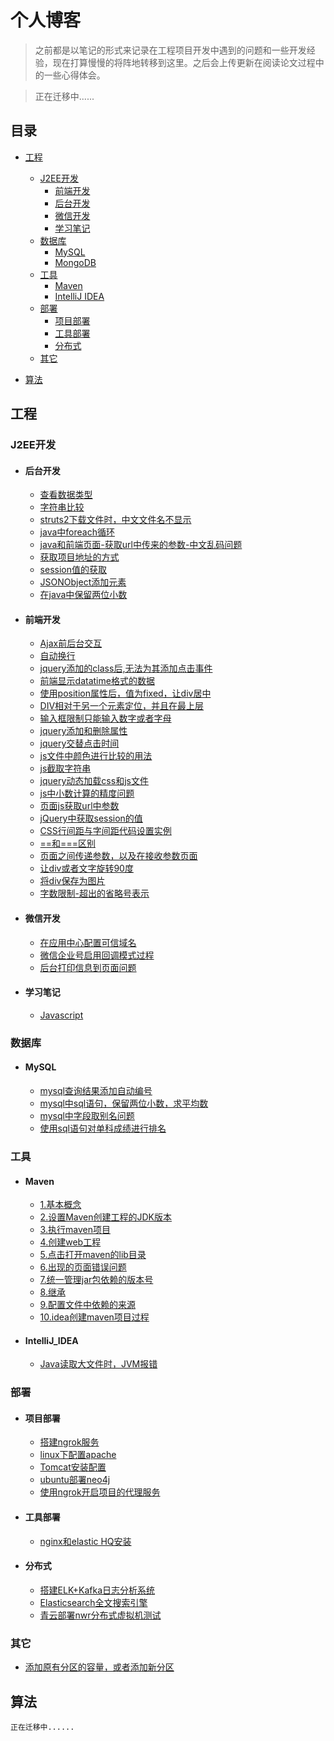 # 个人博客

> 之前都是以笔记的形式来记录在工程项目开发中遇到的问题和一些开发经验，现在打算慢慢的将阵地转移到这里。之后会上传更新在阅读论文过程中的一些心得体会。

> 正在迁移中......

## 目录
* [工程](#工程)
   * [J2EE开发](#J2EE开发)
      * [前端开发](#前端开发)
      * [后台开发](#后台开发)
      * [微信开发](#微信开发)
      * [学习笔记](#学习笔记)
   * [数据库](#数据库)
      * [MySQL](#MySQL)
      * [MongoDB](#MongoDB)
   * [工具](#工具)
      * [Maven](#Maven)
      * [IntelliJ IDEA](#IntelliJ_IDEA)
   * [部署](#部署)
      * [项目部署](#项目部署)
      * [工具部署](#工具部署)
      * [分布式](#分布式)
   * [其它](#其它)

* [算法](#算法)

## 工程
### J2EE开发
* #### 后台开发
   * [查看数据类型](https://github.com/yongbowin/blog/tree/master/J2EE/backend/check_datatype.md)
   * [字符串比较](https://github.com/yongbowin/blog/tree/master/J2EE/backend/compete_str.md)
   * [struts2下载文件时，中文文件名不显示](https://github.com/yongbowin/blog/tree/master/J2EE/backend/filename_no_show.md)
   * [java中foreach循环](https://github.com/yongbowin/blog/tree/master/J2EE/backend/foreach.md)
   * [java和前端页面-获取url中传来的参数-中文乱码问题](https://github.com/yongbowin/blog/tree/master/J2EE/backend/get_param_zh_error.md)
   * [获取项目地址的方式](https://github.com/yongbowin/blog/tree/master/J2EE/backend/get_project_addr.md)
   * [session值的获取](https://github.com/yongbowin/blog/tree/master/J2EE/backend/get_session.md)
   * [JSONObject添加元素](https://github.com/yongbowin/blog/tree/master/J2EE/backend/JSONObject_add_elem.md)
   * [在java中保留两位小数](https://github.com/yongbowin/blog/tree/master/J2EE/backend/save2float.md)
* #### 前端开发
   * [Ajax前后台交互](https://github.com/yongbowin/blog/tree/master/J2EE/frontend/ajax_interact.md)
   * [自动换行](https://github.com/yongbowin/blog/tree/master/J2EE/frontend/auto_wrap.md)
   * [jquery添加的class后,无法为其添加点击事件](https://github.com/yongbowin/blog/tree/master/J2EE/frontend/click_event.md)
   * [前端显示datatime格式的数据](https://github.com/yongbowin/blog/tree/master/J2EE/frontend/datetime_show.md)
   * [使用position属性后，值为fixed，让div居中](https://github.com/yongbowin/blog/tree/master/J2EE/frontend/div_center.md)
   * [DIV相对于另一个元素定位，并且在最上层](https://github.com/yongbowin/blog/tree/master/J2EE/frontend/div_up.md)
   * [输入框限制只能输入数字或者字母](https://github.com/yongbowin/blog/tree/master/J2EE/frontend/input_re.md)
   * [jquery添加和删除属性](https://github.com/yongbowin/blog/tree/master/J2EE/frontend/jq_add_del_property.md)
   * [jquery交替点击时间](https://github.com/yongbowin/blog/tree/master/J2EE/frontend/jq_time.md)
   * [js文件中颜色进行比较的用法](https://github.com/yongbowin/blog/tree/master/J2EE/frontend/js_color_compete.md)
   * [js截取字符串](https://github.com/yongbowin/blog/tree/master/J2EE/frontend/js_cut_str.md)
   * [jquery动态加载css和js文件](https://github.com/yongbowin/blog/tree/master/J2EE/frontend/js_dynamic_locd_js_css.md)
   * [js中小数计算的精度问题](https://github.com/yongbowin/blog/tree/master/J2EE/frontend/js_float_accu.md)
   * [页面js获取url中参数](https://github.com/yongbowin/blog/tree/master/J2EE/frontend/js_get_param.md)
   * [jQuery中获取session的值](https://github.com/yongbowin/blog/tree/master/J2EE/frontend/js_get_session.md)
   * [CSS行间距与字间距代码设置实例](https://github.com/yongbowin/blog/tree/master/J2EE/frontend/line_word_gap.md)
   * [==和===区别](https://github.com/yongbowin/blog/tree/master/J2EE/frontend/operator.md)
   * [页面之间传递参数，以及在接收参数页面](https://github.com/yongbowin/blog/tree/master/J2EE/frontend/pass_param_in_diff_pages.md)
   * [让div或者文字旋转90度](https://github.com/yongbowin/blog/tree/master/J2EE/frontend/rotate_work.md)
   * [将div保存为图片](https://github.com/yongbowin/blog/tree/master/J2EE/frontend/save_page_2_img.md)
   * [字数限制-超出的省略号表示](https://github.com/yongbowin/blog/tree/master/J2EE/frontend/word_ellipsis.md)
* #### 微信开发
   * [在应用中心配置可信域名](https://github.com/yongbowin/blog/tree/master/J2EE/weixin/app_center_domain.md)
   * [微信企业号启用回调模式过程](https://github.com/yongbowin/blog/tree/master/J2EE/weixin/open_callback.md)
   * [后台打印信息到页面问题](https://github.com/yongbowin/blog/tree/master/J2EE/weixin/print_2_front.md)
* #### 学习笔记
   * [Javascript](https://github.com/yongbowin/blog/tree/master/J2EE/notes/js_notes.md)

### 数据库
* #### MySQL
   * [mysql查询结果添加自动编号](https://github.com/yongbowin/blog/tree/master/database/mysql/add_num_for_result.md)
   * [mysql中sql语句，保留两位小数，求平均数](https://github.com/yongbowin/blog/tree/master/database/mysql/mean_save2float.md)
   * [mysql中字段取别名问题](https://github.com/yongbowin/blog/tree/master/database/mysql/property_alias.md)
   * [使用sql语句对单科成绩进行排名](https://github.com/yongbowin/blog/tree/master/database/mysql/single_score_rank.md)

### 工具
* #### Maven
   * [1.基本概念](https://github.com/yongbowin/blog/blob/master/tools/maven/basic_theory.md)
   * [2.设置Maven创建工程的JDK版本](https://github.com/yongbowin/blog/blob/master/tools/maven/manage_jar_v.md)
   * [3.执行maven项目](https://github.com/yongbowin/blog/blob/master/tools/maven/exec_mvn.md)
   * [4.创建web工程](https://github.com/yongbowin/blog/blob/master/tools/maven/create_web.md)
   * [5.点击打开maven的lib目录](https://github.com/yongbowin/blog/blob/master/tools/maven/open_lib.md)
   * [6.出现的页面错误问题](https://github.com/yongbowin/blog/blob/master/tools/maven/page_error.md)
   * [7.统一管理jar包依赖的版本号](https://github.com/yongbowin/blog/blob/master/tools/maven/set_jdk.md)
   * [8.继承](https://github.com/yongbowin/blog/blob/master/tools/maven/inherit.md)
   * [9.配置文件中依赖的来源](https://github.com/yongbowin/blog/blob/master/tools/maven/conf_deps.md)
   * [10.idea创建maven项目过程](https://github.com/yongbowin/blog/blob/master/tools/maven/create_problem.md)
* #### IntelliJ_IDEA
   * [Java读取大文件时，JVM报错](https://github.com/yongbowin/blog/blob/master/tools/idea/jvm_error.md)

### 部署
* #### 项目部署
   * [搭建ngrok服务](https://github.com/yongbowin/blog/blob/master/deploy/project_deploy/new_ngrok.md)
   * [linux下配置apache](https://github.com/yongbowin/blog/blob/master/deploy/project_deploy/apa_conf.md)
   * [Tomcat安装配置](https://github.com/yongbowin/blog/blob/master/deploy/project_deploy/tom_conf.md)
   * [ubuntu部署neo4j](https://github.com/yongbowin/blog/blob/master/deploy/project_deploy/neo_conf.md)
   * [使用ngrok开启项目的代理服务](https://github.com/yongbowin/blog/blob/master/deploy/project_deploy/open_agent.md)
* #### 工具部署
   * [nginx和elastic HQ安装](https://github.com/yongbowin/blog/blob/master/deploy/tools_deploy/nginx_hq.md)
* #### 分布式
   * [搭建ELK+Kafka日志分析系统](https://github.com/yongbowin/blog/blob/master/deploy/distribution/elk_kafka.md)
   * [Elasticsearch全文搜索引擎](https://github.com/yongbowin/blog/blob/master/deploy/distribution/es.md)
   * [青云部署nwr分布式虚拟机测试](https://github.com/yongbowin/blog/blob/master/deploy/distribution/qing_nwr.md)

### 其它
* [添加原有分区的容量，或者添加新分区](https://github.com/yongbowin/blog/blob/master/others/dyna_add_disk.md)

## 算法
```
正在迁移中......
```

